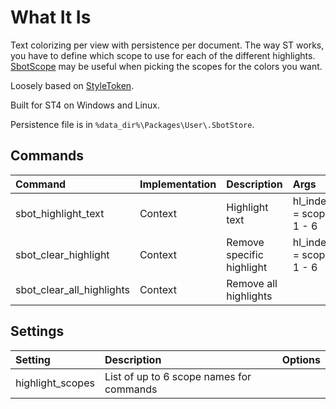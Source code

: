 # What It Is

Text colorizing per view with persistence per document.
The way ST works, you have to define which scope to use for each of the different highlights.
[SbotScope](https://github.com/cepthomas/SbotScope) may be useful when picking the scopes for the colors you want.

Loosely based on [StyleToken](https://packagecontrol.io/packages/StyleToken).

Built for ST4 on Windows and Linux.

Persistence file is in `%data_dir%\Packages\User\.SbotStore`.



## Commands
| Command                    | Implementation | Description                   | Args                           |
| :--------                  | :-------       | :-------                      | :--------                      |
| sbot_highlight_text        | Context        | Highlight text                | hl_index = scope 1 - 6         |
| sbot_clear_highlight       | Context        | Remove specific highlight     | hl_index = scope 1 - 6         |
| sbot_clear_all_highlights  | Context        | Remove all highlights         |                                |

## Settings
| Setting              | Description                              | Options                                    |
| :--------            | :-------                                 | :------                                    |
| highlight_scopes     | List of up to 6 scope names for commands |                                            |
